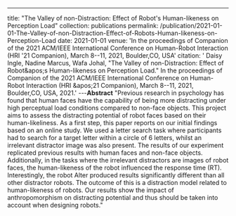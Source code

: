 ---
title: "The Valley of non-Distraction: Effect of Robot&apos;s Human-likeness on Perception Load"
collection: publications
permalink: /publication/2021-01-01-The-Valley-of-non-Distraction-Effect-of-Robots-Human-likeness-on-Perception-Load
date: 2021-01-01
venue: 'In the proceedings of Companion of the 2021 ACM/IEEE International Conference on Human-Robot Interaction (HRI &apos;21 Companion), March 8--11, 2021, Boulder,CO, USA'
citation: ' Daisy Ingle,  Nadine Marcus,  Wafa Johal, &quot;The Valley of non-Distraction: Effect of Robot&amp;apos;s Human-likeness on Perception Load.&quot; In the proceedings of Companion of the 2021 ACM/IEEE International Conference on Human-Robot Interaction (HRI &amp;apos;21 Companion), March 8--11, 2021, Boulder,CO, USA, 2021.'
---**Abstract** 
"Previous research in psychology has found that human faces have the capability of being more distracting under high perceptual load conditions compared to non-face objects. This project aims to assess the distracting potential of robot faces based on their human-likeliness. As a first step, this paper reports on our initial findings based on an online study. We used a letter search task where participants had to search for a target letter within a circle of 6 letters, whilst an irrelevant distractor image was also present. The results of our experiment replicated previous results with human faces and non-face objects. Additionally, in the tasks where the irrelevant distractors are images of robot faces, the human-likeness of the robot influenced the response time (RT). Interestingly, the robot Alter produced results significantly different than all other distractor robots. The outcome of this is a distraction model related to human-likeness of robots. Our results show the impact of anthropomorphism on distracting potential and thus should be taken into account when designing robots."